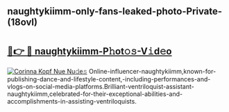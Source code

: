 ## naughtykiimm-only-fans​-leaked-photo​-Private-(18ovl)


# <h2><a href="https://mediaupload.pro?title=naughtykiimm&ref=git">🔗👉 🔴 naughtykiimm-P𝚑ot𝚘𝚜-V𝚒d𝚎o</a></h2>

[![Corinna Kopf Nue Nu𝚍e𝚜](https://i.imgur.com/0qMVB7G.gif)](https://mediaupload.pro?title=naughtykiimm&ref=git)
Online-influencer-naughtykiimm,known-for-publishing-dance-and-lifestyle-content,-including-performances-and-vlogs-on-social-media-platforms.Brilliant-ventriloquist-assistant-naughtykiimm,celebrated-for-their-exceptional-abilities-and-accomplishments-in-assisting-ventriloquists.  